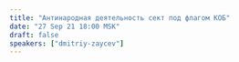 ```yaml
---
title: "Антинародная деятельность сект под флагом КОБ"
date: "27 Sep 21 18:00 MSK"
draft: false
speakers: ["dmitriy-zaycev"]
---
```

